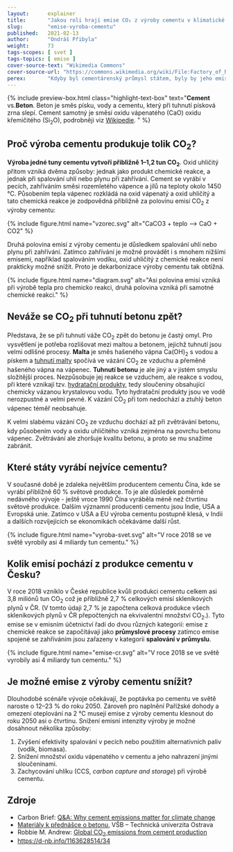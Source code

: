 ```yaml
---
layout:      explainer
title:       "Jakou roli hrají emise CO₂ z výroby cementu v klimatické změně?"
slug:        "emise-vyroba-cementu"
published:   2021-02-13
author:      "Ondráš Přibyla"
weight:      73
tags-scopes: [ svet ]
tags-topics: [ emise ]
cover-source-text: "Wikimedia Commons"
cover-source-url: "https://commons.wikimedia.org/wiki/File:Factory_of_National_Cement_Share_Company.jpg"
perex:       "Kdyby byl cementárenský průmysl státem, byly by jeho emise třetí největší na světě, hned po Číně a USA. V roce 2015 způsobila výroba cementu přibližně 2,8 miliard tun CO<sub>2</sub>, tedy asi 8 % světové produkce. To je zhruba čtyřikrát více než letecká doprava.  Můžeme očekávat, že díky rozvoji měst bude poptávka po cementu a betonu ve světovém měřítku dále narůstat. Pro naplnění cílů Pařížské dohody bude zároveň nutné dramaticky snížit emise z výroby cementu, což se zatím příliš nedaří."
---
```


{% include preview-box.html
    class="highlight-text-box"
    text="**Cement** vs.**Beton**. Beton je směs písku, vody a cementu, který při tuhnutí písková zrna slepí. Cement samotný je směsí oxidu vápenatého (CaO) oxidu křemičitého (Si<sub>2</sub>O), podrobněji viz [Wikipedie](https://cs.wikipedia.org/wiki/Cement#Slo%C5%BEen%C3%AD_cementu).
"
%}

## Proč výroba cementu produkuje tolik CO<sub>2</sub>?

**Výroba jedné tuny cementu vytvoří přibližně 1–1,2 tun CO<sub>2</sub>**. Oxid uhličitý přitom vzniká dvěma způsoby: jednak jako produkt chemické reakce, a jednak při spalování uhlí nebo plynu při zahřívání. Cement se vyrábí v pecích, zahříváním směsi rozemletého vápence a jílů na teploty okolo 1450 °C. Působením tepla vápenec rozkládá na oxid vápenatý a oxid uhličitý a tato chemická reakce je zodpovědná přibližně za polovinu emisí CO<sub>2</sub> z výroby cementu: 

{% include figure.html
    name="vzorec.svg"
    alt="CaCO3 + teplo ⟶ CaO + CO2"
%}

Druhá polovina emisí z výroby cementu je důsledkem spalování uhlí nebo plynu při zahřívání. Zatímco zahřívání je možné provádět i s mnohem nižšími emisemi, například spalováním vodíku, oxid uhličitý z chemické reakce není prakticky možné snížit. Proto je dekarbonizace výroby cementu tak obtížná. 

{% include figure.html
    name="diagram.svg"
    alt="Asi polovina emisí vzniká při výrobě tepla pro chemicko reakci, druhá polovina vzniká při samotné chemické reakci."
%}

## Neváže se CO<sub>2</sub> při tuhnutí betonu zpět?

Představa, že se při tuhnutí váže CO<sub>2</sub> zpět do betonu je častý omyl. Pro vysvětlení je potřeba rozlišovat mezi maltou a betonem, jejichž tuhnutí jsou velmi odlišné procesy. **Malta** je směs hašeného vápna Ca(OH)<sub>2</sub> s vodou a pískem a [tuhnutí malty](https://cs.wikipedia.org/wiki/Malta_(materi%C3%A1l)) spočívá ve vázání CO<sub>2</sub> ze vzduchu a přeměně hašeného vápna na vápenec. **Tuhnutí betonu** je ale jiný a v jistém smyslu složitější proces. Nezpůsobuje jej reakce se vzduchem, ale reakce s vodou, při které vznikají tzv. [hydratační produkty](http://homel.vsb.cz/~khe0007/Predmety/Stavebni%20hmoty/Prednaska_c.6.pdf), tedy sloučeniny obsahující chemicky vázanou krystalovou vodu. Tyto hydratační produkty jsou ve vodě nerozpustné a velmi pevné. K vázání CO<sub>2</sub> při tom nedochází a ztuhlý beton vápenec téměř neobsahuje.

K velmi slabému vázání CO<sub>2</sub> ze vzduchu dochází až při zvětrávání betonu, kdy působením vody a oxidu uhličitého vzniká zejména na povrchu betonu vápenec. Zvětrávání ale zhoršuje kvalitu betonu, a proto se mu snažíme zabránit.

## Které státy vyrábí nejvíce cementu?

V současné době je zdaleka největším producentem cementu Čína, kde se vyrábí přibližně 60 % světové produkce. To je ale důsledek poměrně nedávného vývoje -  ještě vroce 1990 Čína vyráběla méně než čtvrtinu světové produkce. Dalším významní producenti cementu jsou Indie, USA a Evropská unie. Zatímco v USA a EU výroba cementu postupně klesá, v Indii a dalších rozvíjejících se ekonomikách očekáváme další růst. 

{% include figure.html
    name="vyroba-svet.svg"
    alt="V roce 2018 se ve světě vyrobily asi 4 miliardy tun cementu."
%}

## Kolik emisí pochází z produkce cementu v Česku?

V roce 2018 vzniklo v České republice kvůli produkci cementu celkem asi 3,8 miliónů tun CO<sub>2</sub> což je přibližně 2,7 % celkových emisí skleníkových plynů v ČR. (V tomto údaji 2,7 % je započtena celková produkce všech skleníkových plynů v ČR přepočtených na ekvivalentní množství CO<sub>2</sub>.). Tyto emise se v emisním účetnictví řadí do dvou různých kategorií: emise z chemické reakce se započítávají jako **průmyslové procesy** zatímco emise spojené se zahříváním jsou zařazeny v kategorii **spalování v průmyslu**.

{% include figure.html
    name="emise-cr.svg"
    alt="V roce 2018 se ve světě vyrobily asi 4 miliardy tun cementu."
%}

## Je možné emise z výroby cementu snížit?

Dlouhodobé scénáře vývoje očekávají, že poptávka po cementu ve světě naroste o 12–23 % do roku 2050. Zároveň pro naplnění Pařížské dohody a omezení oteplování na 2 °C musejí emise z výroby cementu klesnout do roku 2050 asi o čtvrtinu. Snížení emisní intenzity výroby je možné dosáhnout několika způsoby:

1. Zvýšení efektivity spalování v pecích nebo použitím alternativních paliv (vodík, biomasa).
2. Snížení množství oxidu vápenatého v cementu a jeho nahrazení jinými sloučeninami.
3. Zachycování uhlíku (CCS, _carbon capture and storage_) při výrobě cementu.

## Zdroje

* Carbon Brief: [Q&A: Why cement emissions matter for climate change](https://www.carbonbrief.org/qa-why-cement-emissions-matter-for-climate-change)
* [Materiály k přednášce o betonu](http://homel.vsb.cz/~khe0007/Predmety/Stavebni%20hmoty/Prednaska_c.6.pdf), VŠB – Technická univerzita Ostrava
* Robbie M. Andrew: [Global CO<sub>2</sub> emissions from cement production](https://essd.copernicus.org/articles/10/195/2018/essd-10-195-2018.pdf)
* https://d-nb.info/1163628514/34
